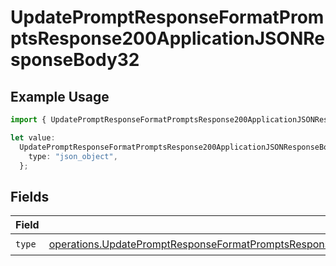 # UpdatePromptResponseFormatPromptsResponse200ApplicationJSONResponseBody32

## Example Usage

```typescript
import { UpdatePromptResponseFormatPromptsResponse200ApplicationJSONResponseBody32 } from "@orq-ai/node/models/operations";

let value:
  UpdatePromptResponseFormatPromptsResponse200ApplicationJSONResponseBody32 = {
    type: "json_object",
  };
```

## Fields

| Field                                                                                                                                                                                                                                      | Type                                                                                                                                                                                                                                       | Required                                                                                                                                                                                                                                   | Description                                                                                                                                                                                                                                |
| ------------------------------------------------------------------------------------------------------------------------------------------------------------------------------------------------------------------------------------------ | ------------------------------------------------------------------------------------------------------------------------------------------------------------------------------------------------------------------------------------------ | ------------------------------------------------------------------------------------------------------------------------------------------------------------------------------------------------------------------------------------------ | ------------------------------------------------------------------------------------------------------------------------------------------------------------------------------------------------------------------------------------------ |
| `type`                                                                                                                                                                                                                                     | [operations.UpdatePromptResponseFormatPromptsResponse200ApplicationJSONResponseBody3VersionsPromptConfigType](../../models/operations/updatepromptresponseformatpromptsresponse200applicationjsonresponsebody3versionspromptconfigtype.md) | :heavy_check_mark:                                                                                                                                                                                                                         | N/A                                                                                                                                                                                                                                        |